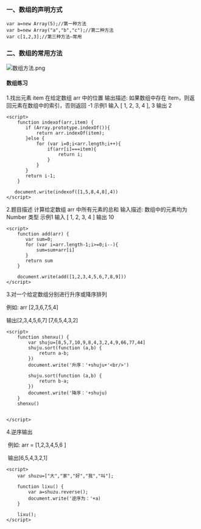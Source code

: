 ### 一、数组的声明方式
```
var a=new Array(5);//第一种方法
var b=new Array("a","b","c");//第二种方法
var c[1,2,3];//第三种方法—常用
```
### 二、数组的常用方法
![数组方法.png](0)

#### 数组练习
1.找出元素 item 在给定数组 arr 中的位置
输出描述:
如果数组中存在 item，则返回元素在数组中的索引，否则返回 -1
示例1
输入
[ 1, 2, 3, 4 ], 3
输出
2
```
<script>
    function indexof(arr,item) {
       if (Array.prototype.indexOf()){
           return arr.indexOf(item);
       }else {
           for (var i=0;i<arr.length;i++){
               if(arr[i]===item){
                   return i;
               }
           }
       }
       return i-1;
    }

   document.write(indexof([1,5,8,4,8],4))
</script>

```
2.题目描述
计算给定数组 arr 中所有元素的总和
输入描述:
数组中的元素均为 Number 类型
示例1
输入
[ 1, 2, 3, 4 ]
输出
10
```
<script>
    function add(arr) {
       var sum=0;
       for (var i=arr.length-1;i>=0;i--){
           sum=sum+arr[i]
       }
       return sum
    }

    document.write(add([1,2,3,4,5,6,7,8,9]))
</script>

```
3.对一个给定数组分别进行升序或降序排列

例如: arr [2,3,6,7,5,4]

​输出[2,3,4,5,6,7] [7,6,5,4,3,2]
```
<script>
    function shenxu() {
        var shuju=[8,5,7,10,9,8,4,3,2,4,9,66,77,44]
        shuju.sort(function (a,b) {
            return a-b;
        })
        document.write('升序：'+shuju+'<br/>')

        shuju.sort(function (a,b) {
            return b-a;
        })
        document.write('降序：'+shuju)
    }
    shenxu()


</script>

```
4.逆序输出

​	例如: arr = [1,2,3,4,5,6 ]

​			  输出[6,5,4,3,2,1]
```
<script>
    var shuzu=["大","家","好","我","叫"];
    
    function lixu() {
        var a=shuzu.reverse();
        document.write('逆序为：'+a)
    }

    lixu();
</script>

```




